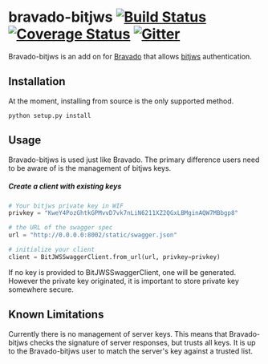 # bravado-bitjws [![Build Status](https://travis-ci.org/deginner/bravado-bitjws.svg?branch=master)](https://travis-ci.org/deginner/bravado-bitjws) [![Coverage Status](https://coveralls.io/repos/deginner/bravado-bitjws/badge.svg?branch=master&service=github)](https://coveralls.io/github/deginner/bravado-bitjws?branch=master) [![Gitter](https://badges.gitter.im/Join%20Chat.svg)](https://gitter.im/deginner/bitjws?utm_source=share-link&utm_medium=link&utm_campaign=share-link)

Bravado-bitjws is an add on for [Bravado](https://github.com/Yelp/bravado) that allows [bitjws](https://github.com/g-p-g/bitjws) authentication.

## Installation

At the moment, installing from source is the only supported method.

`python setup.py install`

## Usage

Bravado-bitjws is used just like Bravado. The primary difference users need to be aware of is the management of bitjws keys.

##### Create a client with existing keys

``` Python
# Your bitjws private key in WIF
privkey = "KweY4PozGhtkGPMvvD7vk7nLiN6211XZ2QGxLBMginAQW7MBbgp8"

# the URL of the swagger spec
url = "http://0.0.0.0:8002/static/swagger.json"

# initialize your client
client = BitJWSSwaggerClient.from_url(url, privkey=privkey)
```

If no key is provided to BitJWSSwaggerClient, one will be generated. However the private key originated, it is important to store private key somewhere secure.

## Known Limitations

Currently there is no management of server keys. This means that Bravado-bitjws checks the signature of server responses, but trusts all keys. It is up to the Bravado-bitjws user to match the server's key against a trusted list.